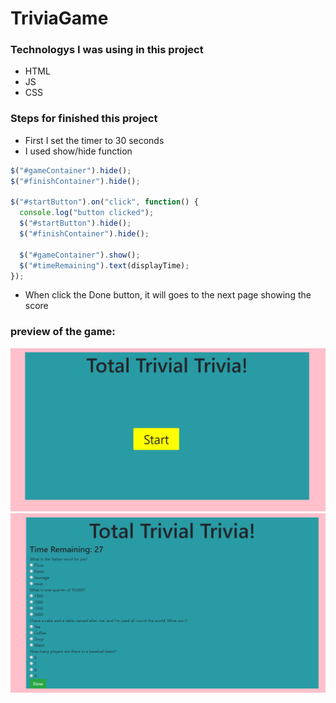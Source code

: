 # TriviaGame

### Technologys I was using in this project
- HTML
- JS
- CSS

### Steps for finished this project
- First I set the timer to 30 seconds
- I used show/hide function

```js
$("#gameContainer").hide();
$("#finishContainer").hide();

$("#startButton").on("click", function() {
  console.log("button clicked");
  $("#startButton").hide();
  $("#finishContainer").hide();
  
  $("#gameContainer").show();
  $("#timeRemaining").text(displayTime);
});
```
- When click the Done button, it will goes to the next page showing the score

### preview of the game:
![first page](assets/images/2.png)
![second page](assets/images/3.png)